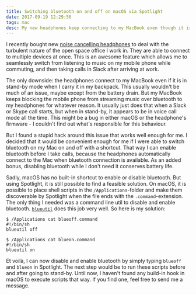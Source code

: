 ```yaml
---
title: Switching bluetooth on and off on macOS via Spotlight
date: 2017-09-19 12:29:56
tags: mac
desc: My new headphones keep connecting to my MacBook even though it is in stand-by mode. But I hacked my way around this issue.
---
```


I recently bought new [noise cancelling headphones](https://www.google.de/search?q=bose+quietcomfort+35) to deal with the turbulent nature of the open space office I work in. They are able to connect to multiple devices at once. This is an awesome feature which allows me to seamlessly switch from listening to music on my mobile phone while commuting, and then taking calls in Slack after arriving at work.

The only downside: the headphones connect to my MacBook even if it is in stand-by mode when I carry it in my backpack. This usually wouldn't be much of an issue, maybe except from the battery drain. But my MacBook keeps blocking the mobile phone from streaming music over bluetooth to my headphones for whatever reason. It usually just does that when a Slack or Skype call starts, but when in stand-by, it appears to be in voice call mode all the time. This might be a bug in either macOS or the headphone's firmware - I couldn't find out what's responsible for this behaviour.

But I found a stupid hack around this issue that works well enough for me. I decided that it would be convenient enough for me if I were able to switch bluetooth on my Mac on and off with a shortcut. That way I can enable bluetooth before I take calls, because the headphones automatically connect to the Mac when bluetooth connection is available. As an added bonus, disabling bluetooth while I don't need it conserves battery life.

Sadly, macOS has no built-in shortcut to enable or disable bluetooth. But using Spotlight, it is still possible to find a feasible solution. On macOS, it is possible to place shell scripts in the `/Applications`-folder and make them discoverable by Spotlight when the file ends with the `.command`-extension. 
The only thing I needed was a command line util to disable and enable bluetooth. [`blueutil`](http://www.frederikseiffert.de/blueutil/) does this job very well.
So here is my solution:

```
$ /Applications cat blueoff.command
#!/bin/sh
blueutil off

$ /Applications cat blueon.command
#!/bin/sh
blueutil on
```

Et voilà, I can now disable and enable bluetooth by simply typing `blueoff` and `blueon` in Spotlight. The next step would be to run these scripts before and after going to stand-by. Until now, I haven't found any build-in hook in macOS to execute scripts that way. If you find one, feel free to send me a message.